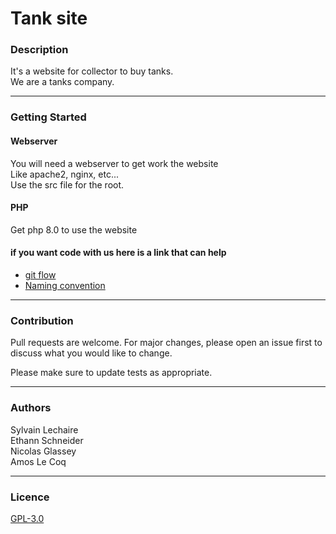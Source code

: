# **Tank site**

### Description
It's a website for collector to buy tanks.\
We are a tanks company.

---

### Getting Started

#### Webserver 
You will need a webserver to get work the website \
Like apache2, nginx, etc... \
Use the src file for the root. 

#### PHP 
Get php 8.0 to use the website

#### if you want code with us here is a link that can help
- [git flow](https://github.com/Sylvain-Lechaire/projetWeb/blob/main/documentation/Branche.pdf)
- [Naming convention](https://github.com/Sylvain-Lechaire/projetWeb/wiki/Naming-convention)

---

### Contribution
Pull requests are welcome. For major changes, please open an issue first to discuss what you would like to change.

Please make sure to update tests as appropriate.

---

### Authors
Sylvain Lechaire\
Ethann Schneider\
Nicolas Glassey\
Amos Le Coq

---

### Licence
[GPL-3.0](https://www.gnu.org/licenses/gpl-3.0.fr.html)
